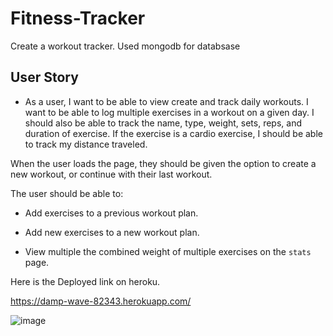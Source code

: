 # Fitness-Tracker

 Create a workout tracker.  Used mongodb for databsase

## User Story

* As a user, I want to be able to view create and track daily workouts. I want to be able to log multiple exercises in a workout on a given day. I should also be able to track the name, type, weight, sets, reps, and duration of exercise. If the exercise is a cardio exercise, I should be able to track my distance traveled.


When the user loads the page, they should be given the option to create a new workout, or continue with their last workout.

The user should be able to:

  * Add exercises to a previous workout plan.

  * Add new exercises to a new workout plan.

  * View multiple the combined weight of multiple exercises on the `stats` page.
  
  Here is the Deployed link on heroku.
  
  https://damp-wave-82343.herokuapp.com/
  
  ![image](https://user-images.githubusercontent.com/65205190/89724243-178ba080-d9c6-11ea-8941-4a88ea4c0ff7.png)
  
  







